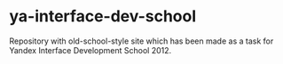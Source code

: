 ya-interface-dev-school
=======================

Repository with old-school-style site which has been made as a task for Yandex Interface Development School 2012.
